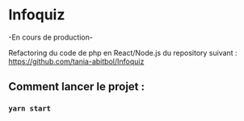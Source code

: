 # Infoquiz

-En cours de production-

Refactoring du code de php en React/Node.js du repository suivant : https://github.com/tania-abitbol/Infoquiz

## Comment lancer le projet :

### `yarn start`
